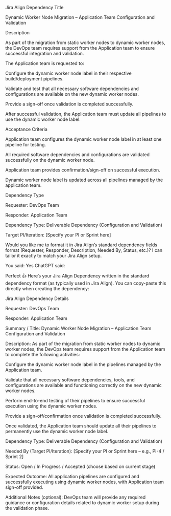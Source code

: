 Jira Align Dependency Title

Dynamic Worker Node Migration – Application Team Configuration and Validation

Description

As part of the migration from static worker nodes to dynamic worker nodes, the DevOps team requires support from the Application team to ensure successful integration and validation.

The Application team is requested to:

Configure the dynamic worker node label in their respective build/deployment pipelines.

Validate and test that all necessary software dependencies and configurations are available on the new dynamic worker nodes.

Provide a sign-off once validation is completed successfully.

After successful validation, the Application team must update all pipelines to use the dynamic worker node label.

Acceptance Criteria

Application team configures the dynamic worker node label in at least one pipeline for testing.

All required software dependencies and configurations are validated successfully on the dynamic worker node.

Application team provides confirmation/sign-off on successful execution.

Dynamic worker node label is updated across all pipelines managed by the application team.

Dependency Type

Requester: DevOps Team

Responder: Application Team

Dependency Type: Deliverable Dependency (Configuration and Validation)

Target PI/Iteration: [Specify your PI or Sprint here]

Would you like me to format it in Jira Align’s standard dependency fields format (Requester, Responder, Description, Needed By, Status, etc.)? I can tailor it exactly to match your Jira Align setup.

You said:
Yes
ChatGPT said:

Perfect 👍 Here’s your Jira Align Dependency written in the standard dependency format (as typically used in Jira Align). You can copy-paste this directly when creating the dependency:

Jira Align Dependency Details

Requester:
DevOps Team

Responder:
Application Team

Summary / Title:
Dynamic Worker Node Migration – Application Team Configuration and Validation

Description:
As part of the migration from static worker nodes to dynamic worker nodes, the DevOps team requires support from the Application team to complete the following activities:

Configure the dynamic worker node label in the pipelines managed by the Application team.

Validate that all necessary software dependencies, tools, and configurations are available and functioning correctly on the new dynamic worker nodes.

Perform end-to-end testing of their pipelines to ensure successful execution using the dynamic worker nodes.

Provide a sign-off/confirmation once validation is completed successfully.

Once validated, the Application team should update all their pipelines to permanently use the dynamic worker node label.

Dependency Type:
Deliverable Dependency (Configuration and Validation)

Needed By (Target PI/Iteration):
[Specify your PI or Sprint here – e.g., PI-4 / Sprint 2]

Status:
Open / In Progress / Accepted (choose based on current stage)

Expected Outcome:
All application pipelines are configured and successfully executing using dynamic worker nodes, with Application team sign-off provided.

Additional Notes (optional):
DevOps team will provide any required guidance or configuration details related to dynamic worker setup during the validation phase.

